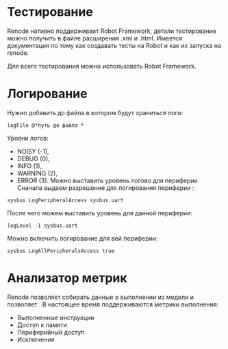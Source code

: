 
# Тестирование 
Renode нативно поддерживает Robot Framework, детали тестирование можно получить в файле расширения .xml и .html.
Имеется документация по тому как создавать тесты на Robot и как их запуска на renode.

Для всего тестирования можно использовать Robot Framework.


# Логирование

Нужно добавить до файла в котором будут храниться логи:
```
logFile @*путь до файла *
```

Уровни логов:
- NOISY (-1),
- DEBUG (0),
- INFO (1),
- WARNING (2),
- ERROR (3).
Можно выставить уровень логово для периферии 
Сначала выдаем разрешение для логирования периферии :
```
sysbus LogPeripheralAccess sysbus.uart
```
После чего можем выставить уровень для данной периферии:
```
logLevel -1 sysbus.uart
```
 Можно включить логирование для вей периферии:
 ```
 sysbus LogAllPeripheralsAccess true
```

# Анализатор метрик

Renode позволяет собирать данные о выполнении из модели и позволяет . В настоящее время поддерживаются метрики выполнения:
* Выполненные инструкции
* Доступ к памяти 
* Периферийный доступ
* Исключения